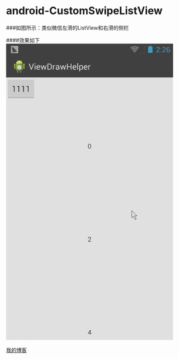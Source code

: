 # android-CustomSwipeListView
###如图所示：类似微信左滑的ListView和右滑的侧栏

####效果如下<br>
![](https://github.com/adzcsx2/android-CustomSwipeListView/raw/master/show.gif)

[我的博客](http://blog.csdn.net/adzcsx2)

